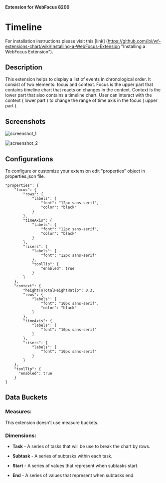 
#### Extension for WebFocus 8200

# Timeline

For installation instructions please visit this [link] (https://github.com/ibi/wf-extensions-chart/wiki/Installing-a-WebFocus-Extension "Installing a WebFocus Extension").

## Description

This extension helps to display a list of events in chronological order. It consist of two elements: focus and context. Focus is the upper part that contains timeline chart that reacts on changes in the context.
Context is the lower part that also contains a timeline chart. User can interact with the context ( lower part ) to change the range of time axis in the focus ( upper part ).

## Screenshots

![screenshot_1](https://github.com/ibi/wf-extensions-chart/blob/master/com.ibi.timeline/screenshots/1.png)

![screenshot_2](https://github.com/ibi/wf-extensions-chart/blob/master/com.ibi.timeline/screenshots/2.png)


## Configurations

To configure or customize your extension edit "properties" object in properties.json file.
	
	"properties": {
		"focus": {
            "rows": {
                "labels": {
                    "font": "12px sans-serif",
                    "color": "black"
                }
            },
            "timeAxis": {
                "labels": {
                    "font": "12px sans-serif",
                    "color": "black"
                }
            },
            "risers": {
                "labels": {
                    "font": "12px sans-serif"
                },
                "toolTip": {
                	"enabled": true
                }
            }
        },
        "context": {
            "heightToTotalHeightRatio": 0.3,
            "rows": {
                "labels": {
                    "font": "10px sans-serif",
                    "color": "black"
                }
            },
            "timeAxis": {
                "labels": {
                    "font": "10px sans-serif"
                }
            },
            "risers": {
                "labels": {
                    "font": "10px sans-serif"
                }
            }
        },
	    "toolTip": {
	      "enabled": true
	    }
	}
	

## Data Buckets

### Measures:
This extension doesn't use measure buckets.


### Dimensions:
* **Task** - A series of tasks that will be use to break the chart by rows.

* **Subtask** - A series of subtasks within each task.

* **Start** - A series of values that represent when subtasks start.

* **End** - A series of values that represent when subtasks end.
